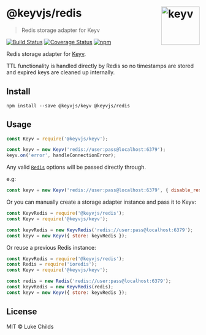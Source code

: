 # @keyvjs/redis [<img width="100" align="right" src="https://raw.githubusercontent.com/keyvjs/keyv/master/media/logo.svg?sanitize=true" alt="keyv">](https://github.com/keyvjs/keyv)

> Redis storage adapter for Keyv

[![Build Status](https://travis-ci.com/keyvjs/redis.svg?branch=master)](https://travis-ci.com/keyvjs/redis)
[![Coverage Status](https://coveralls.io/repos/github/keyvjs/redis/badge.svg?branch=master)](https://coveralls.io/github/keyvjs/redis?branch=master)
[![npm](https://img.shields.io/npm/v/@keyvjs/redis.svg)](https://www.npmjs.com/package/@keyvjs/redis)

Redis storage adapter for [Keyv](https://github.com/keyvjs/keyv).

TTL functionality is handled directly by Redis so no timestamps are stored and expired keys are cleaned up internally.

## Install

```shell
npm install --save @keyvjs/keyv @keyvjs/redis
```

## Usage

```js
const Keyv = require('@keyvjs/keyv');

const keyv = new Keyv('redis://user:pass@localhost:6379');
keyv.on('error', handleConnectionError);
```

Any valid [`Redis`](https://github.com/luin/ioredis#connect-to-redis) options will be passed directly through.

e.g:

```js
const keyv = new Keyv('redis://user:pass@localhost:6379', { disable_resubscribing: true });
```

Or you can manually create a storage adapter instance and pass it to Keyv:

```js
const KeyvRedis = require('@keyvjs/redis');
const Keyv = require('@keyvjs/keyv');

const keyvRedis = new KeyvRedis('redis://user:pass@localhost:6379');
const keyv = new Keyv({ store: keyvRedis });
```

Or reuse a previous Redis instance:

```js
const KeyvRedis = require('@keyvjs/redis');
const Redis = require('ioredis');
const Keyv = require('@keyvjs/keyv');

const redis = new Redis('redis://user:pass@localhost:6379');
const keyvRedis = new KeyvRedis(redis);
const keyv = new Keyv({ store: keyvRedis });
```

## License

MIT © Luke Childs
